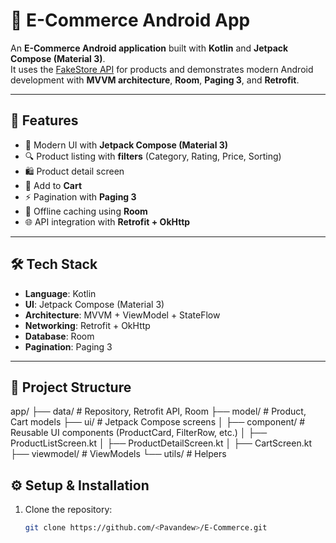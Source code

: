 # 🛒 E-Commerce Android App

An **E-Commerce Android application** built with **Kotlin** and **Jetpack Compose (Material 3)**.  
It uses the [FakeStore API](https://fakestoreapi.com/) for products and demonstrates modern Android development with **MVVM architecture**, **Room**, **Paging 3**, and **Retrofit**.

---

## 🚀 Features
- 📱 Modern UI with **Jetpack Compose (Material 3)**
- 🔍 Product listing with **filters** (Category, Rating, Price, Sorting)
- 🛍️ Product detail screen
- 🛒 Add to **Cart**
- ⚡ Pagination with **Paging 3**
- 💾 Offline caching using **Room**
- 🌐 API integration with **Retrofit + OkHttp**

---

## 🛠️ Tech Stack
- **Language**: Kotlin  
- **UI**: Jetpack Compose (Material 3)  
- **Architecture**: MVVM + ViewModel + StateFlow  
- **Networking**: Retrofit + OkHttp  
- **Database**: Room  
- **Pagination**: Paging 3  

---

## 📂 Project Structure

app/
├── data/ # Repository, Retrofit API, Room
├── model/ # Product, Cart models
├── ui/ # Jetpack Compose screens
│ ├── component/ # Reusable UI components (ProductCard, FilterRow, etc.)
│ ├── ProductListScreen.kt
│ ├── ProductDetailScreen.kt
│ ├── CartScreen.kt
├── viewmodel/ # ViewModels
└── utils/ # Helpers


## ⚙️ Setup & Installation

1. Clone the repository:
   ```bash
   git clone https://github.com/<Pavandew>/E-Commerce.git

